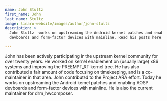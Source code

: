 ```yaml
---
name: John Stultz
first_name: John
last_name: Stultz
image: linaro-website/images/author/john-stultz
description: >
  John Stultz  works on upstreaming the Android kernel patches and enabling AOSP
  devboards and form-factor devices with mainline. Read his posts here.

---
```


John has been actively participating in the upstream kernel community for over twenty years. He worked on kernel enablement on (usually large) x86 systems and improving the PREEMPT\_RT kernel tree. He has also contributed a fair amount of code focusing on timekeeping, and is a co-maintainer in that area. John contributed to the Project ARA effort. Today he works on upstreaming the Android kernel patches and enabling AOSP devboards and form-factor devices with mainline. He is also the current maintainer for drm\_hwcomposer.
